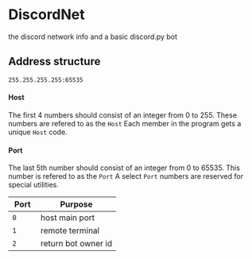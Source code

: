 # DiscordNet
the discord network info and a basic discord.py bot

## Address structure
`255.255.255.255:65535`

#### Host
The first 4 numbers should consist of an integer from 0 to 255.
These numbers are refered to as the `Host`
Each member in the program gets a unique `Host` code.

#### Port
The last 5th number should consist of an integer from 0 to 65535.
This number is refered to as the `Port`
A select `Port` numbers are reserved for special utilities.

| Port    | Purpose                     |
| ------- | --------------------------- |
| `0    ` | host main port              |
| `1    ` | remote terminal             |
| `2    ` | return bot owner id         |
